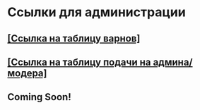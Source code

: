 # Ссылки для администрации 
## [[Cсылка на таблицу варнов]](https://docs.google.com/spreadsheets/d/138p2Sblp9VKLTNaR9m9ZnwGMRNKVu1DYGZPcgF5GkKk/edit?usp=sharing) 
## [[Cсылка на таблицу подачи на админа/модера]](https://docs.google.com/spreadsheets/d/1YEk-ew9Nw0ybg5L1uLjpVNCI4bCbfR-o9cbY5elvsE4/edit?usp=sharing) 
## Coming Soon!
